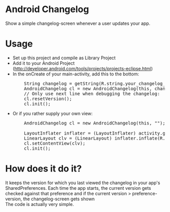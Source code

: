 Android Changelog
=================

Show a simple changelog-screen whenever a user updates your app.   
   
   
# Usage  
* Set up this project and compile as Library Project   
* Add it to your Android Project (http://developer.android.com/tools/projects/projects-eclipse.html)   
* In the onCreate of your main-activity, add this to the bottom:   

<pre>
       String changelog = getString(R.string.your_changelog_text); // Make sure this one is in values/strings.xml
       AndroidChangelog cl = new AndroidChangelog(this, changelog);     
       // Only use next line when debugging the changelog:   
       cl.resetVersion();   
       cl.init();   
</pre>

* Or if you rather supply your own view:  
<pre>
       AndroidChangelog cl = new AndroidChangelog(this, "");

       LayoutInflater inflater = (LayoutInflater) activity.getSystemService(Context.LAYOUT_INFLATER_SERVICE); 
       LinearLayout clv = (LinearLayout) inflater.inflate(R.layout.your_own_changelog_view, null);
       cl.setContentView(clv);
       cl.init();
</pre>

# How does it do it?
It keeps the version for which you last viewed the changelog in your app's SharedPreferences. Each time the app starts, the current version gets checked against that preference and if the current version > preference-version, the changelog-screen gets shown    
The code is actually very simple.   
